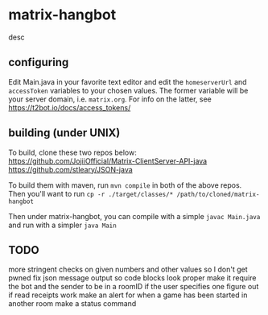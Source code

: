# matrix-hangbot
desc  

## configuring
Edit Main.java in your favorite text editor and edit the `homeserverUrl` and `accessToken` variables to your chosen values. The former variable will be your server domain, i.e. `matrix.org`. For info on the latter, see <https://t2bot.io/docs/access_tokens/>  

## building (under UNIX)
To build, clone these two repos below:  
<https://github.com/JojiiOfficial/Matrix-ClientServer-API-java>  
<https://github.com/stleary/JSON-java>  

To build them with maven, run `mvn compile` in both of the above repos.  
Then you'll want to run `cp -r ./target/classes/* /path/to/cloned/matrix-hangbot`

Then under matrix-hangbot, you can compile with a simple `javac Main.java` and run with a simpler `java Main`

## TODO
more stringent checks on given numbers and other values so I don't get pwned
fix json message output so code blocks look proper
make it require the bot and the sender to be in a roomID if the user specifies one
figure out if read receipts work
make an alert for when a game has been started in another room
make a status command

